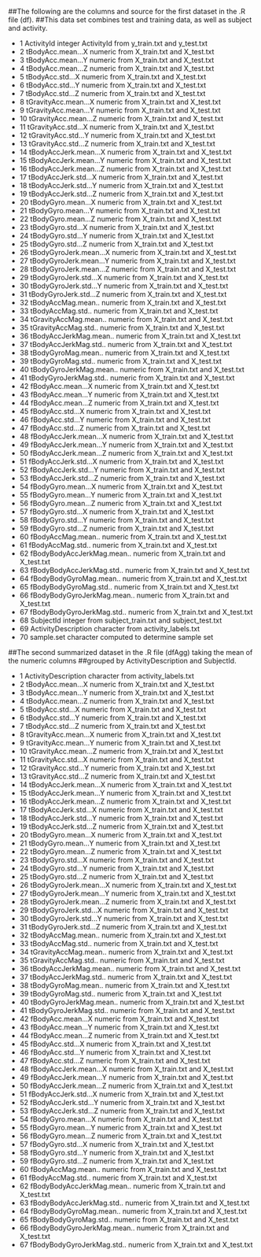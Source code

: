 ##The following are the columns and source for the first dataset in the .R file (df). 
##This data set combines test and training data, as well as subject and activity.

* 1    ActivityId    integer    ActivityId from y_train.txt and y_test.txt
* 2    tBodyAcc.mean...X    numeric    from X_train.txt and X_test.txt
* 3    tBodyAcc.mean...Y    numeric    from X_train.txt and X_test.txt
* 4    tBodyAcc.mean...Z    numeric    from X_train.txt and X_test.txt
* 5    tBodyAcc.std...X    numeric    from X_train.txt and X_test.txt
* 6    tBodyAcc.std...Y    numeric    from X_train.txt and X_test.txt
* 7    tBodyAcc.std...Z    numeric    from X_train.txt and X_test.txt
* 8    tGravityAcc.mean...X    numeric    from X_train.txt and X_test.txt
* 9    tGravityAcc.mean...Y    numeric    from X_train.txt and X_test.txt
* 10    tGravityAcc.mean...Z    numeric    from X_train.txt and X_test.txt
* 11    tGravityAcc.std...X    numeric    from X_train.txt and X_test.txt
* 12    tGravityAcc.std...Y    numeric    from X_train.txt and X_test.txt
* 13    tGravityAcc.std...Z    numeric    from X_train.txt and X_test.txt
* 14    tBodyAccJerk.mean...X    numeric    from X_train.txt and X_test.txt
* 15    tBodyAccJerk.mean...Y    numeric    from X_train.txt and X_test.txt
* 16    tBodyAccJerk.mean...Z    numeric    from X_train.txt and X_test.txt
* 17    tBodyAccJerk.std...X    numeric    from X_train.txt and X_test.txt
* 18    tBodyAccJerk.std...Y    numeric    from X_train.txt and X_test.txt
* 19    tBodyAccJerk.std...Z    numeric    from X_train.txt and X_test.txt
* 20    tBodyGyro.mean...X    numeric    from X_train.txt and X_test.txt
* 21    tBodyGyro.mean...Y    numeric    from X_train.txt and X_test.txt
* 22    tBodyGyro.mean...Z    numeric    from X_train.txt and X_test.txt
* 23    tBodyGyro.std...X    numeric    from X_train.txt and X_test.txt
* 24    tBodyGyro.std...Y    numeric    from X_train.txt and X_test.txt
* 25    tBodyGyro.std...Z    numeric    from X_train.txt and X_test.txt
* 26    tBodyGyroJerk.mean...X    numeric    from X_train.txt and X_test.txt
* 27    tBodyGyroJerk.mean...Y    numeric    from X_train.txt and X_test.txt
* 28    tBodyGyroJerk.mean...Z    numeric    from X_train.txt and X_test.txt
* 29    tBodyGyroJerk.std...X    numeric    from X_train.txt and X_test.txt
* 30    tBodyGyroJerk.std...Y    numeric    from X_train.txt and X_test.txt
* 31    tBodyGyroJerk.std...Z    numeric    from X_train.txt and X_test.txt
* 32    tBodyAccMag.mean..    numeric    from X_train.txt and X_test.txt
* 33    tBodyAccMag.std..    numeric    from X_train.txt and X_test.txt
* 34    tGravityAccMag.mean..    numeric    from X_train.txt and X_test.txt
* 35    tGravityAccMag.std..    numeric    from X_train.txt and X_test.txt
* 36    tBodyAccJerkMag.mean..    numeric    from X_train.txt and X_test.txt
* 37    tBodyAccJerkMag.std..    numeric    from X_train.txt and X_test.txt
* 38    tBodyGyroMag.mean..    numeric    from X_train.txt and X_test.txt
* 39    tBodyGyroMag.std..    numeric    from X_train.txt and X_test.txt
* 40    tBodyGyroJerkMag.mean..    numeric    from X_train.txt and X_test.txt
* 41    tBodyGyroJerkMag.std..    numeric    from X_train.txt and X_test.txt
* 42    fBodyAcc.mean...X    numeric    from X_train.txt and X_test.txt
* 43    fBodyAcc.mean...Y    numeric    from X_train.txt and X_test.txt
* 44    fBodyAcc.mean...Z    numeric    from X_train.txt and X_test.txt
* 45    fBodyAcc.std...X    numeric    from X_train.txt and X_test.txt
* 46    fBodyAcc.std...Y    numeric    from X_train.txt and X_test.txt
* 47    fBodyAcc.std...Z    numeric    from X_train.txt and X_test.txt
* 48    fBodyAccJerk.mean...X    numeric    from X_train.txt and X_test.txt
* 49    fBodyAccJerk.mean...Y    numeric    from X_train.txt and X_test.txt
* 50    fBodyAccJerk.mean...Z           numeric    from X_train.txt and X_test.txt
* 51    fBodyAccJerk.std...X    numeric    from X_train.txt and X_test.txt
* 52    fBodyAccJerk.std...Y    numeric    from X_train.txt and X_test.txt
* 53    fBodyAccJerk.std...Z    numeric    from X_train.txt and X_test.txt
* 54    fBodyGyro.mean...X    numeric    from X_train.txt and X_test.txt
* 55    fBodyGyro.mean...Y    numeric    from X_train.txt and X_test.txt
* 56    fBodyGyro.mean...Z    numeric    from X_train.txt and X_test.txt
* 57    fBodyGyro.std...X    numeric    from X_train.txt and X_test.txt
* 58    fBodyGyro.std...Y    numeric    from X_train.txt and X_test.txt
* 59    fBodyGyro.std...Z    numeric    from X_train.txt and X_test.txt
* 60    fBodyAccMag.mean..    numeric    from X_train.txt and X_test.txt
* 61    fBodyAccMag.std..    numeric    from X_train.txt and X_test.txt
* 62    fBodyBodyAccJerkMag.mean..      numeric    from X_train.txt and X_test.txt
* 63    fBodyBodyAccJerkMag.std..       numeric    from X_train.txt and X_test.txt
* 64    fBodyBodyGyroMag.mean..    numeric    from X_train.txt and X_test.txt
* 65    fBodyBodyGyroMag.std..    numeric    from X_train.txt and X_test.txt
* 66    fBodyBodyGyroJerkMag.mean..    numeric    from X_train.txt and X_test.txt
* 67    fBodyBodyGyroJerkMag.std..    numeric    from X_train.txt and X_test.txt
* 68    SubjectId    integer    from subject_train.txt and subject_test.txt
* 69    ActivityDescription    character    from activity_labels.txt
* 70    sample.set    character    computed to determine sample set

##The second summarized dataset in the .R file (dfAgg) taking the mean of the numeric columns
##grouped by ActivityDescription and SubjectId.
* 1    ActivityDescription    character    from activity_labels.txt
* 2    tBodyAcc.mean...X    numeric    from X_train.txt and X_test.txt
* 3    tBodyAcc.mean...Y    numeric    from X_train.txt and X_test.txt
* 4    tBodyAcc.mean...Z    numeric    from X_train.txt and X_test.txt
* 5    tBodyAcc.std...X    numeric    from X_train.txt and X_test.txt
* 6    tBodyAcc.std...Y    numeric    from X_train.txt and X_test.txt
* 7    tBodyAcc.std...Z    numeric    from X_train.txt and X_test.txt
* 8    tGravityAcc.mean...X    numeric    from X_train.txt and X_test.txt
* 9    tGravityAcc.mean...Y    numeric    from X_train.txt and X_test.txt
* 10    tGravityAcc.mean...Z    numeric    from X_train.txt and X_test.txt
* 11    tGravityAcc.std...X    numeric    from X_train.txt and X_test.txt
* 12    tGravityAcc.std...Y    numeric    from X_train.txt and X_test.txt
* 13    tGravityAcc.std...Z    numeric    from X_train.txt and X_test.txt
* 14    tBodyAccJerk.mean...X    numeric    from X_train.txt and X_test.txt
* 15    tBodyAccJerk.mean...Y    numeric    from X_train.txt and X_test.txt
* 16    tBodyAccJerk.mean...Z    numeric    from X_train.txt and X_test.txt
* 17    tBodyAccJerk.std...X    numeric    from X_train.txt and X_test.txt
* 18    tBodyAccJerk.std...Y    numeric    from X_train.txt and X_test.txt
* 19    tBodyAccJerk.std...Z    numeric    from X_train.txt and X_test.txt
* 20    tBodyGyro.mean...X    numeric    from X_train.txt and X_test.txt
* 21    tBodyGyro.mean...Y    numeric    from X_train.txt and X_test.txt
* 22    tBodyGyro.mean...Z    numeric    from X_train.txt and X_test.txt
* 23    tBodyGyro.std...X    numeric    from X_train.txt and X_test.txt
* 24    tBodyGyro.std...Y    numeric    from X_train.txt and X_test.txt
* 25    tBodyGyro.std...Z    numeric    from X_train.txt and X_test.txt
* 26    tBodyGyroJerk.mean...X    numeric    from X_train.txt and X_test.txt
* 27    tBodyGyroJerk.mean...Y    numeric    from X_train.txt and X_test.txt
* 28    tBodyGyroJerk.mean...Z    numeric    from X_train.txt and X_test.txt
* 29    tBodyGyroJerk.std...X    numeric    from X_train.txt and X_test.txt
* 30    tBodyGyroJerk.std...Y    numeric    from X_train.txt and X_test.txt
* 31    tBodyGyroJerk.std...Z    numeric    from X_train.txt and X_test.txt
* 32    tBodyAccMag.mean..    numeric    from X_train.txt and X_test.txt
* 33    tBodyAccMag.std..    numeric    from X_train.txt and X_test.txt
* 34    tGravityAccMag.mean..    numeric    from X_train.txt and X_test.txt
* 35    tGravityAccMag.std..    numeric    from X_train.txt and X_test.txt
* 36    tBodyAccJerkMag.mean..    numeric    from X_train.txt and X_test.txt
* 37    tBodyAccJerkMag.std..    numeric    from X_train.txt and X_test.txt
* 38    tBodyGyroMag.mean..    numeric    from X_train.txt and X_test.txt
* 39    tBodyGyroMag.std..    numeric    from X_train.txt and X_test.txt
* 40    tBodyGyroJerkMag.mean..    numeric    from X_train.txt and X_test.txt
* 41    tBodyGyroJerkMag.std..    numeric    from X_train.txt and X_test.txt
* 42    fBodyAcc.mean...X    numeric    from X_train.txt and X_test.txt
* 43    fBodyAcc.mean...Y    numeric    from X_train.txt and X_test.txt
* 44    fBodyAcc.mean...Z    numeric    from X_train.txt and X_test.txt
* 45    fBodyAcc.std...X    numeric    from X_train.txt and X_test.txt
* 46    fBodyAcc.std...Y    numeric    from X_train.txt and X_test.txt
* 47    fBodyAcc.std...Z    numeric    from X_train.txt and X_test.txt
* 48    fBodyAccJerk.mean...X    numeric    from X_train.txt and X_test.txt
* 49    fBodyAccJerk.mean...Y    numeric    from X_train.txt and X_test.txt
* 50    fBodyAccJerk.mean...Z           numeric    from X_train.txt and X_test.txt
* 51    fBodyAccJerk.std...X    numeric    from X_train.txt and X_test.txt
* 52    fBodyAccJerk.std...Y    numeric    from X_train.txt and X_test.txt
* 53    fBodyAccJerk.std...Z    numeric    from X_train.txt and X_test.txt
* 54    fBodyGyro.mean...X    numeric    from X_train.txt and X_test.txt
* 55    fBodyGyro.mean...Y    numeric    from X_train.txt and X_test.txt
* 56    fBodyGyro.mean...Z    numeric    from X_train.txt and X_test.txt
* 57    fBodyGyro.std...X    numeric    from X_train.txt and X_test.txt
* 58    fBodyGyro.std...Y    numeric    from X_train.txt and X_test.txt
* 59    fBodyGyro.std...Z    numeric    from X_train.txt and X_test.txt
* 60    fBodyAccMag.mean..    numeric    from X_train.txt and X_test.txt
* 61    fBodyAccMag.std..    numeric    from X_train.txt and X_test.txt
* 62    fBodyBodyAccJerkMag.mean..      numeric    from X_train.txt and X_test.txt
* 63    fBodyBodyAccJerkMag.std..       numeric    from X_train.txt and X_test.txt
* 64    fBodyBodyGyroMag.mean..    numeric    from X_train.txt and X_test.txt
* 65    fBodyBodyGyroMag.std..    numeric    from X_train.txt and X_test.txt
* 66    fBodyBodyGyroJerkMag.mean..    numeric    from X_train.txt and X_test.txt
* 67    fBodyBodyGyroJerkMag.std..    numeric    from X_train.txt and X_test.txt


